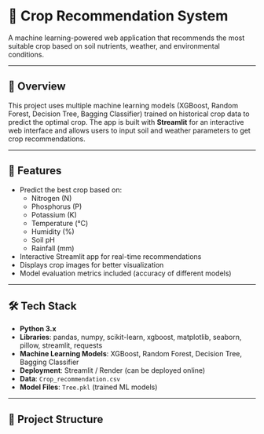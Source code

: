 # 🌱 Crop Recommendation System

A machine learning-powered web application that recommends the most suitable crop based on soil nutrients, weather, and environmental conditions.

---

## 📖 Overview

This project uses multiple machine learning models (XGBoost, Random Forest, Decision Tree, Bagging Classifier) trained on historical crop data to predict the optimal crop. The app is built with **Streamlit** for an interactive web interface and allows users to input soil and weather parameters to get crop recommendations.

---

## 🔧 Features

- Predict the best crop based on:
  - Nitrogen (N)
  - Phosphorus (P)
  - Potassium (K)
  - Temperature (°C)
  - Humidity (%)
  - Soil pH
  - Rainfall (mm)
- Interactive Streamlit app for real-time recommendations
- Displays crop images for better visualization
- Model evaluation metrics included (accuracy of different models)

---

## 🛠️ Tech Stack

- **Python 3.x**
- **Libraries**: pandas, numpy, scikit-learn, xgboost, matplotlib, seaborn, pillow, streamlit, requests
- **Machine Learning Models**: XGBoost, Random Forest, Decision Tree, Bagging Classifier
- **Deployment**: Streamlit / Render (can be deployed online)
- **Data**: `Crop_recommendation.csv`
- **Model Files**: `Tree.pkl` (trained ML models)

---

## 📁 Project Structure

